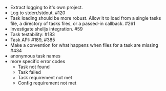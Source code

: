 * Extract logging to it's own project.
* Log to stderr/stdout. #120
* Task loading should be more robust.  Allow it to load from a single tasks file, a directory of tasks files, or a passed-in callback. #261
* Investigate shelljs integration. #59
* Task testability: #183
* Task API: #189, #385
* Make a convention for what happens when files for a task are missing #434
* anonymous task names
* more specific error codes
  * Task not found
  * Task failed
  * Task requirement not met
  * Config requirement not met